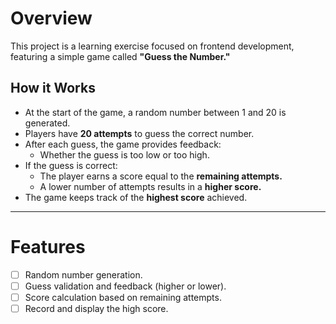 # Overview  
This project is a learning exercise focused on frontend development, featuring a simple game called **"Guess the Number."**  

## How it Works  
- At the start of the game, a random number between 1 and 20 is generated.  
- Players have **20 attempts** to guess the correct number.  
- After each guess, the game provides feedback:  
  - Whether the guess is too low or too high.  
- If the guess is correct:  
  - The player earns a score equal to the **remaining attempts.**  
  - A lower number of attempts results in a **higher score.**  
- The game keeps track of the **highest score** achieved.  

---

# Features  
- [ ] Random number generation.  
- [ ] Guess validation and feedback (higher or lower).  
- [ ] Score calculation based on remaining attempts.  
- [ ] Record and display the high score.  
